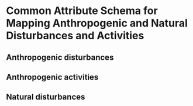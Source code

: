 # Common Attribute Schema for Mapping Anthropogenic and Natural Disturbances and Activities

## Anthropogenic disturbances

## Anthropogenic activities

## Natural disturbances

